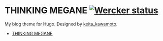 # THINKING MEGANE <a href="https://app.wercker.com/project/bykey/c58b773c83b6c10c9d651b0bf0ec8835"><img alt="Wercker status" src="https://app.wercker.com/status/c58b773c83b6c10c9d651b0bf0ec8835/s/master"></a>

My blog theme for Hugo. Designed by [keita\_kawamoto](https://twitter.com/keita_kawamoto).

- [THINKING MEGANE](http://blog.monochromegane.com)

